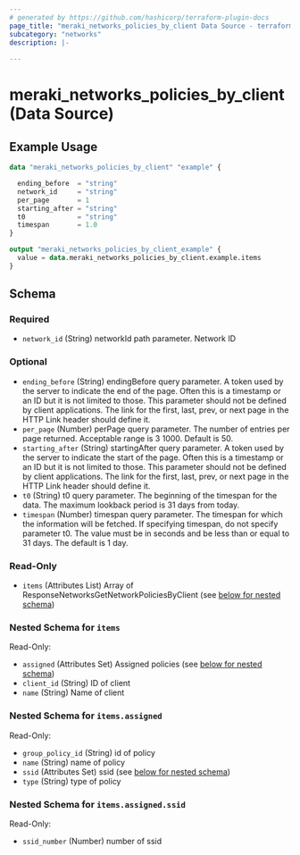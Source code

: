 ```yaml
---
# generated by https://github.com/hashicorp/terraform-plugin-docs
page_title: "meraki_networks_policies_by_client Data Source - terraform-provider-meraki"
subcategory: "networks"
description: |-
  
---
```


# meraki_networks_policies_by_client (Data Source)



## Example Usage

```terraform
data "meraki_networks_policies_by_client" "example" {

  ending_before  = "string"
  network_id     = "string"
  per_page       = 1
  starting_after = "string"
  t0             = "string"
  timespan       = 1.0
}

output "meraki_networks_policies_by_client_example" {
  value = data.meraki_networks_policies_by_client.example.items
}
```

<!-- schema generated by tfplugindocs -->
## Schema

### Required

- `network_id` (String) networkId path parameter. Network ID

### Optional

- `ending_before` (String) endingBefore query parameter. A token used by the server to indicate the end of the page. Often this is a timestamp or an ID but it is not limited to those. This parameter should not be defined by client applications. The link for the first, last, prev, or next page in the HTTP Link header should define it.
- `per_page` (Number) perPage query parameter. The number of entries per page returned. Acceptable range is 3 1000. Default is 50.
- `starting_after` (String) startingAfter query parameter. A token used by the server to indicate the start of the page. Often this is a timestamp or an ID but it is not limited to those. This parameter should not be defined by client applications. The link for the first, last, prev, or next page in the HTTP Link header should define it.
- `t0` (String) t0 query parameter. The beginning of the timespan for the data. The maximum lookback period is 31 days from today.
- `timespan` (Number) timespan query parameter. The timespan for which the information will be fetched. If specifying timespan, do not specify parameter t0. The value must be in seconds and be less than or equal to 31 days. The default is 1 day.

### Read-Only

- `items` (Attributes List) Array of ResponseNetworksGetNetworkPoliciesByClient (see [below for nested schema](#nestedatt--items))

<a id="nestedatt--items"></a>
### Nested Schema for `items`

Read-Only:

- `assigned` (Attributes Set) Assigned policies (see [below for nested schema](#nestedatt--items--assigned))
- `client_id` (String) ID of client
- `name` (String) Name of client

<a id="nestedatt--items--assigned"></a>
### Nested Schema for `items.assigned`

Read-Only:

- `group_policy_id` (String) id of policy
- `name` (String) name of policy
- `ssid` (Attributes Set) ssid (see [below for nested schema](#nestedatt--items--assigned--ssid))
- `type` (String) type of policy

<a id="nestedatt--items--assigned--ssid"></a>
### Nested Schema for `items.assigned.ssid`

Read-Only:

- `ssid_number` (Number) number of ssid
